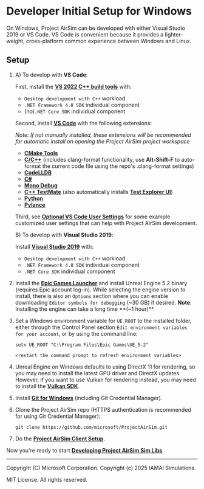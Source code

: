# Developer Initial Setup for Windows

On Windows, Project AirSim can be developed with either Visual Studio 2019 or VS Code. VS Code is convenient because it provides a lighter-weight, cross-platform common experience between Windows and Linux.

## Setup

1.  A) To develop with **VS Code**:

    First, install the **[VS 2022 C++ build tools](https://visualstudio.microsoft.com/visual-cpp-build-tools/)** with:

    - `Desktop development with C++` workload
    - `.NET Framework 4.8 SDK` individual component
    - (no)`.NET Core SDK` individual component

    Second, install **[VS Code](https://code.visualstudio.com/)** with the following extensions:

    *Note: If not manually installed, these extensions will be recommended for automatic install on opening the Project AirSim project workspace*

    - **[CMake Tools](https://marketplace.visualstudio.com/items?itemName=ms-vscode.cmake-tools)**
    - **[C/C++](https://marketplace.visualstudio.com/items?itemName=ms-vscode.cpptools)** (includes clang-format functionality, use **Alt-Shift-F** to auto-format the current code file using the repo's .clang-format settings)
    - **[CodeLLDB](https://marketplace.visualstudio.com/items?itemName=vadimcn.vscode-lldb)**
    - **[C#](https://marketplace.visualstudio.com/items?itemName=ms-dotnettools.csharp)**
    - **[Mono Debug](https://marketplace.visualstudio.com/items?itemName=ms-vscode.mono-debug)**
    - **[C++ TestMate](https://marketplace.visualstudio.com/items?itemName=matepek.vscode-catch2-test-adapter)** (also automatically installs **[Test Explorer UI](https://marketplace.visualstudio.com/items?itemName=hbenl.vscode-test-explorer)**)
    - **[Python](https://marketplace.visualstudio.com/items?itemName=ms-python.python)**
    - **[Pylance](https://marketplace.visualstudio.com/items?itemName=ms-python.vscode-pylance)**

    Third, see **[Optional VS Code User Settings](vscode_user_settings.md)** for some example customized user settings that can help with Project AirSim development.

    B) To develop with **Visual Studio 2019**:

    Install **[Visual Studio 2019](https://visualstudio.microsoft.com/vs/)** with:

    - `Desktop development with C++` workload
    - `.NET Framework 4.8 SDK` individual component
    - `.NET Core SDK` individual component

2. Install the **[Epic Games Launcher](https://www.unrealengine.com/en-US/)** and install Unreal Engine 5.2 binary (requires Epic account log-in). While selecting the engine version to install, there is also an `Options` section where you can enable downloading `Editor symbols for debugging` (~30 GB) if desired. **Note**: Installing the engine can take a long time **(~1 hour)**.

3. Set a Windows environment variable for `UE_ROOT` to the installed folder, either through the Control Panel section `Edit environment variables for your account`, or by using the command line:

    ```
    setx UE_ROOT "C:\Program Files\Epic Games\UE_5.2"

    <restart the command prompt to refresh environment variables>
    ```

4. Unreal Engine on Windows defaults to using DirectX 11 for rendering, so you may need to install the latest GPU driver and DirectX updates. However, if you want to use Vulkan for rendering instead, you may need to install the **[Vulkan SDK](https://www.lunarg.com/vulkan-sdk/)**.

5. Install **[Git for Windows](https://gitforwindows.org/)** (including Git Credential Manager).

6. Clone the Project AirSim repo (HTTPS authentication is recommended for using Git Credential Manager):

    `git clone https://github.com/microsoft/ProjectAirSim.git`

7. Do the **[Project AirSim Client Setup](../client_setup.md#setting-up-the-client-on-windows)**.

Now you're ready to start **[Developing Project AirSim Sim Libs](use_source.md#developing-projectairsim-libs)**

---

Copyright (C) Microsoft Corporation. 
Copyright (c) 2025 IAMAI Simulations.

MIT License. All rights reserved.
